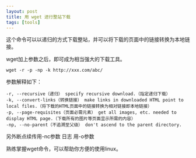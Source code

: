 ```yaml
---
layout: post
title: 用 wget 进行整站下载
tags: [tools]
---
```


这个命令可以以递归的方式下载整站，并可以将下载的页面中的链接转换为本地链接。

wget加上参数之后，即可成为相当强大的下载工具。
    
    wget -r -p -np -k http://xxx.com/abc/
    

参数解释如下：
    
    -r, --recursive（递归） specify recursive download.（指定递归下载）
    -k, --convert-links（转换链接） make links in downloaded HTML point to
    local files.（将下载的HTML页面中的链接转换为相对链接即本地链接）
    -p, --page-requisites（页面必需元素） get all images, etc. needed to
    display HTML page.（下载所有的图片等页面显示所需的内容）
    -np, --no-parent（不追溯至父级） don't ascend to the parent directory.
    

另外断点续传用-nc参数 日志 用-o参数

熟练掌握wget命令，可以帮助你方便的使用linux。